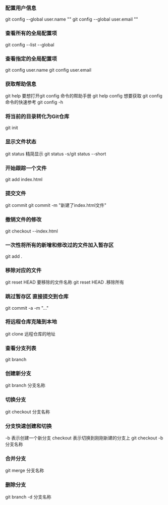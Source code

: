 ### 配置用户信息
 git config --global user.name ""
 git config --global user.email ""

### 查看所有的全局配置项
git config --list --global

### 查看指定的全局配置项
git config user.name
git config user.email

### 获取帮助信息
git help <verb> 
要想打开git config 命令的帮助手册 git help config
想要获取 git config 命令的快速参考 git config -h

### 将当前的目录转化为Git仓库
git init

### 显示文件状态
git status
精简显示 git status -s/git status --short

### 开始跟踪一个文件
git add index.html

### 提交文件
git commit
git commit -m "新建了index.html文件"

### 撤销文件的修改
git checkout --index.html

### 一次性将所有的新增和修改过的文件加入暂存区
git add .

### 移除对应的文件
git reset HEAD 要移除的文件名称
git reset HEAD .移除所有

### 跳过暂存区 直接提交到仓库
git commit -a -m "..."

### 将远程仓库克隆到本地
git clone 远程仓库的地址

### 查看分支列表
git branch

### 创建新分支
git branch 分支名称

### 切换分支
git checkout 分支名称

### 分支快速创建和切换
-b 表示创建一个新分支
checkout 表示切换到刚刚新建的分支上
git checkout -b 分支名称

### 合并分支
git merge 分支名称

### 删除分支
git branch -d 分支名称
